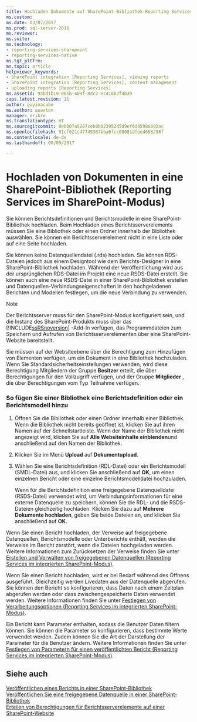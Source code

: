 ```yaml
---
title: Hochladen Dokumente auf SharePoint-Bibliothek-Reporting Services-SharePoint-Modus | Microsoft Docs
ms.custom: 
ms.date: 03/07/2017
ms.prod: sql-server-2016
ms.reviewer: 
ms.suite: 
ms.technology:
- reporting-services-sharepoint
- reporting-services-native
ms.tgt_pltfrm: 
ms.topic: article
helpviewer_keywords:
- SharePoint integration [Reporting Services], viewing reports
- SharePoint integration [Reporting Services], content management
- uploading reports [Reporting Services]
ms.assetid: 93bd1b19-061b-409f-8dc2-ec416b2f4b39
caps.latest.revision: 11
author: guyinacube
ms.author: asaxton
manager: erikre
ms.translationtype: HT
ms.sourcegitcommit: 0eb007a5207ceb0b023952d5d9ef6d95986092ac
ms.openlocfilehash: 51cf021c47749367bba6fcc08081dfeed688298f
ms.contentlocale: de-de
ms.lasthandoff: 08/09/2017

---
```

# <a name="upload-documents-to-a-sharepoint-library-reporting-services-in-sharepoint-mode"></a>Hochladen von Dokumenten in eine SharePoint-Bibliothek (Reporting Services im SharePoint-Modus)
  Sie können Berichtsdefinitionen und Berichtsmodelle in eine SharePoint-Bibliothek hochladen. Beim Hochladen eines Berichtsserverelements müssen Sie eine Bibliothek oder einen Ordner innerhalb der Bibliothek auswählen. Sie können ein Berichtsserverelement nicht in eine Liste oder auf eine Seite hochladen.  
  
 Sie können keine Datenquellendatei (.rds) hochladen. Sie können RDS-Dateien jedoch aus einem Designtool wie dem Berichts-Designer in eine SharePoint-Bibliothek hochladen. Während der Veröffentlichung wird aus der ursprünglichen RDS-Datei im Projekt eine neue RSDS-Datei erstellt. Sie können auch eine neue RSDS-Datei in einer SharePoint-Bibliothek erstellen und Datenquellen-Verbindungseigenschaften in den hochgeladenen Berichten und Modellen festlegen, um die neue Verbindung zu verwenden.  
  
> [!NOTE]  
>  Der Berichtsserver muss für den SharePoint-Modus konfiguriert sein, und die Instanz des SharePoint-Produkts muss über das [!INCLUDE[ssRSnoversion](../../includes/ssrsnoversion-md.md)] -Add-In verfügen, das Programmdateien zum Speichern und Aufrufen von Berichtsserverelementen über eine SharePoint-Website bereitstellt.  
  
 Sie müssen auf der Websiteebene über die Berechtigung zum Hinzufügen von Elementen verfügen, um ein Dokument in eine Bibliothek hochzuladen. Wenn Sie Standardsicherheitseinstellungen verwenden, wird diese Berechtigung Mitgliedern der Gruppe **Besitzer** erteilt, die über Berechtigungen für den Vollzugriff verfügen, und der Gruppe **Mitglieder** , die über Berechtigungen vom Typ Teilnahme verfügen.  
  
### <a name="to-add-a-report-definition-or-report-model-to-a-library"></a>So fügen Sie einer Bibliothek eine Berichtsdefinition oder ein Berichtsmodell hinzu  
  
1.  Öffnen Sie die Bibliothek oder einen Ordner innerhalb einer Bibliothek. Wenn die Bibliothek nicht bereits geöffnet ist, klicken Sie auf ihren Namen auf der Schnellstartleiste. Wenn der Name der Bibliothek nicht angezeigt wird, klicken Sie auf **Alle Websiteinhalte einblenden**und anschließend auf den Namen der Bibliothek.  
  
2.  Klicken Sie im Menü **Upload** auf **Dokumentupload**.  
  
3.  Wählen Sie eine Berichtsdefinition (RDL-Datei) oder ein Berichtsmodell (SMDL-Datei) aus, und klicken Sie anschließend auf **OK**, um einen einzelnen Bericht oder eine einzelne Berichtsmodelldatei hochzuladen.  
  
     Wenn für die Berichtsdefinition eine freigegebene Datenquelldatei (RSDS-Datei) verwendet wird, um Verbindungsinformationen für eine externe Datenquelle zu speichern, können Sie die RDL- und die RSDS-Dateien gleichzeitig hochladen. Klicken Sie dazu auf **Mehrere Dokumente hochladen**, geben Sie beide Dateien an, und klicken Sie anschließend auf **OK**.  
  
 Wenn Sie einen Bericht hochladen, der Verweise auf freigegebene Datenquellen, Berichtsmodelle oder Unterberichte enthält, werden die Verweise im Bericht zerstört, wenn die Dateien hochgeladen werden. Weitere Informationen zum Zurücksetzen der Verweise finden Sie unter [Erstellen und Verwalten von freigegebenen Datenquellen &#40;Reporting Services im integrierten SharePoint-Modus&#41;](http://msdn.microsoft.com/library/2d3428e4-a810-4e66-a287-ff18e57fad76).  
  
 Wenn Sie einen Bericht hochladen, wird er bei Bedarf während des Öffnens ausgeführt. Gleichzeitig werden Livedaten aus der Datenquelle abgerufen. Sie können den Bericht so konfigurieren, dass Daten nach einem Zeitplan abgerufen werden oder dass zwischengespeicherte Daten verwendet werden. Weitere Informationen finden Sie unter [Festlegen von Verarbeitungsoptionen &#40;Reporting Services im integrierten SharePoint-Modus&#41;](../../reporting-services/report-server-sharepoint/set-processing-options-reporting-services-in-sharepoint-integrated-mode.md).  
  
 Ein Bericht kann Parameter enthalten, sodass die Benutzer Daten filtern können. Sie können die Parameter so konfigurieren, dass bestimmte Werte verwendet werden. Zudem können Sie die Art der Darstellung der Parameter für die Benutzer ändern. Weitere Informationen finden Sie unter [Festlegen von Parametern für einen veröffentlichten Bericht &#40;Reporting Services im integrierten SharePoint-Modus&#41;](../../reporting-services/report-design/set-parameters-on-a-published-report-sharepoint-integrated-mode.md).  
  
## <a name="see-also"></a>Siehe auch  
 [Veröffentlichen eines Berichts in einer SharePoint-Bibliothek](../../reporting-services/reports/publish-a-report-to-a-sharepoint-library.md)   
 [Veröffentlichen Sie eine freigegebene Datenquelle in einer SharePoint-Bibliothek](../../reporting-services/reports/publish-a-shared-data-source-to-a-sharepoint-library.md)   
 [Erteilen von Berechtigungen für Berichtsserverelemente auf einer SharePoint-Website](../../reporting-services/security/granting-permissions-on-report-server-items-on-a-sharepoint-site.md)  
  
  
